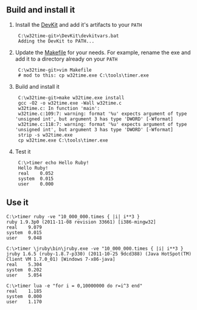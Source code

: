 ## Build and install it

1. Install the [DevKit](https://github.com/thecodeshop/ruby/wiki/Downloads) and add
   it's artifacts to your `PATH`

        C:\w32time-git>\DevKit\devkitvars.bat
        Adding the DevKit to PATH...

2. Update the [Makefile](https://github.com/thecodeshop/w32time/blob/master/Makefile)
   for your needs. For example, rename the exe and add it to a directory already on your
   `PATH`

        C:\w32time-git>vim Makefile
        # mod to this: cp w32time.exe C:\tools\timer.exe

3. Build and install it

        C:\w32time-git>make w32time.exe install
        gcc -O2 -o w32time.exe -Wall w32time.c
        w32time.c: In function 'main':
        w32time.c:109:7: warning: format '%u' expects argument of type 'unsigned int', but argument 3 has type 'DWORD' [-Wformat]
        w32time.c:118:7: warning: format '%u' expects argument of type 'unsigned int', but argument 3 has type 'DWORD' [-Wformat]
        strip -s w32time.exe
        cp w32time.exe C:\tools\timer.exe

4. Test it

        C:\>timer echo Hello Ruby!
        Hello Ruby!
        real    0.052
        system  0.015
        user    0.000

## Use it

    C:\>timer ruby -ve "10_000_000.times { |i| i**3 }
    ruby 1.9.3p0 (2011-11-08 revision 33661) [i386-mingw32]
    real    9.079
    system  0.015
    user    9.048

    C:\>timer \jruby\bin\jruby.exe -ve "10_000_000.times { |i| i**3 }
    jruby 1.6.5 (ruby-1.8.7-p330) (2011-10-25 9dcd388) (Java HotSpot(TM) Client VM 1.7.0_01) [Windows 7-x86-java]
    real    5.304
    system  0.202
    user    5.054

    C:\>timer lua -e "for i = 0,10000000 do r=i^3 end"
    real    1.185
    system  0.000
    user    1.170
